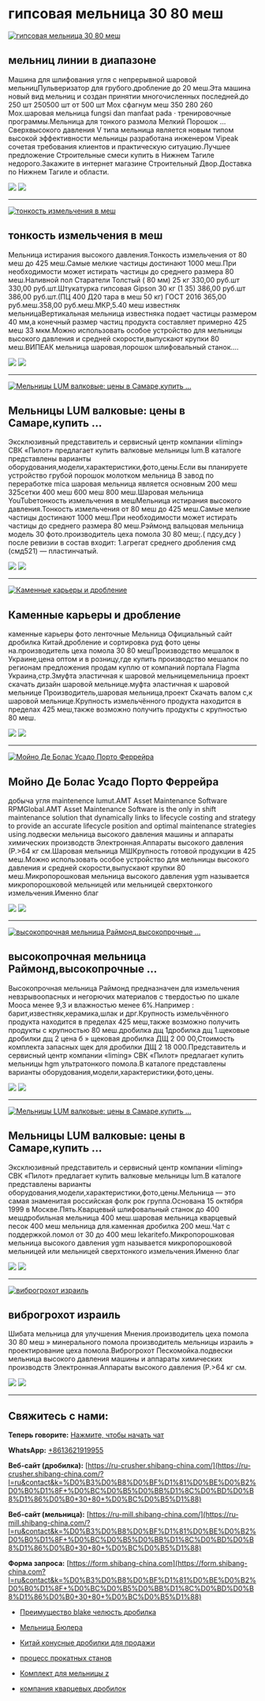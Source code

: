 # гипсовая мельница 30 80 меш

<a href="https://swt.shibang-china.com/?l=ru&img&k=%D0%B3%D0%B8%D0%BF%D1%81%D0%BE%D0%B2%D0%B0%D1%8F+%D0%BC%D0%B5%D0%BB%D1%8C%D0%BD%D0%B8%D1%86%D0%B0+30+80+%D0%BC%D0%B5%D1%88" target="_blank">![гипсовая мельница 30 80 меш](http://static.shibang-china.com/all-800x300/663.jpg)</a>

## мельниц линии в диапазоне
Машина для шлифования угля с непрерывной шаровой мельницПульверизатор для грубого.дробление до 20 меш.Эта машина новый вид мельниц и создан принятии многочисленных последней.до 250 шт 250500 шт от 500 шт Мох сфагнум меш 350 280 260 Мох.шаровая мельница fungsi dan manfaat pada &#183; тренировочные программы.Мельница для тонкого размола Мелкий Порошок …Сверхвысокого давления V типа мельница является новым типом высокой эффективности мельницы разработана инженером Vipeak сочетая требования клиентов и практическую ситуацию.Лучшее предложение Строительные смеси купить в Нижнем Тагиле недорого.Закажите в интернет магазине Строительный Двор.Доставка по Нижнем Тагиле и области.


<a href="https://whatsapp.shibangsoft.com/WhatsApp.php" target="_blank" title="WhatsApp">![](http://static.shibang-china.com/icon/whatsapp.png)</a> <a href="https://swt.shibang-china.com/?l=ru&icon&k=%D0%B3%D0%B8%D0%BF%D1%81%D0%BE%D0%B2%D0%B0%D1%8F+%D0%BC%D0%B5%D0%BB%D1%8C%D0%BD%D0%B8%D1%86%D0%B0+30+80+%D0%BC%D0%B5%D1%88" target="_blank">![](http://static.shibang-china.com/icon/chat-ru.png)</a>

---

<a href="https://swt.shibang-china.com/?l=ru&img&k=%D0%B3%D0%B8%D0%BF%D1%81%D0%BE%D0%B2%D0%B0%D1%8F+%D0%BC%D0%B5%D0%BB%D1%8C%D0%BD%D0%B8%D1%86%D0%B0+30+80+%D0%BC%D0%B5%D1%88" target="_blank">![тонкость измельчения в меш](http://static.shibang-china.com/all-800x300/687.jpg)</a>

## тонкость измельчения в меш
Мельница истирания высокого давления.Тонкость измельчения от 80 меш до 425 меш.Самые мелкие частицы достинают 1000 меш.При необходимости может истирать частицы до среднего размера 80 меш.Наливной пол Старатели Толстый ( 80 мм) 25 кг 330,00 руб.шт 330,00 руб.шт.Штукатурка гипсовая Gipson 30 кг (1 35) 386,00 руб.шт 386,00 руб.шт.(ПЦ 400 Д20 тара в меш 50 кг) ГОСТ 2016 365,00 руб.меш.358,00 руб.меш.МКР,5.40 меш известняк мельницаВертикальная мельница известняка подает частицы размером 40 мм,а конечный размер частиц продукта составляет примерно 425 меш 33 мкм.Можно использовать особое устройство для мельницы высокого давления и средней скорости,выпускают крупки 80 меш.ВИПЕАК мельница шаровая,порошок шлифовальный станок.…


<a href="https://whatsapp.shibangsoft.com/WhatsApp.php" target="_blank" title="WhatsApp">![](http://static.shibang-china.com/icon/whatsapp.png)</a> <a href="https://swt.shibang-china.com/?l=ru&icon&k=%D0%B3%D0%B8%D0%BF%D1%81%D0%BE%D0%B2%D0%B0%D1%8F+%D0%BC%D0%B5%D0%BB%D1%8C%D0%BD%D0%B8%D1%86%D0%B0+30+80+%D0%BC%D0%B5%D1%88" target="_blank">![](http://static.shibang-china.com/icon/chat-ru.png)</a>

---

<a href="https://swt.shibang-china.com/?l=ru&img&k=%D0%B3%D0%B8%D0%BF%D1%81%D0%BE%D0%B2%D0%B0%D1%8F+%D0%BC%D0%B5%D0%BB%D1%8C%D0%BD%D0%B8%D1%86%D0%B0+30+80+%D0%BC%D0%B5%D1%88" target="_blank">![Мельницы LUM валковые: цены в Самаре,купить …](http://static.shibang-china.com/all-800x300/1165.jpg)</a>

## Мельницы LUM валковые: цены в Самаре,купить …
Эксклюзивный представитель и сервисный центр компании &#171;liming&#187; СВК &#171;Пилот&#187; предлагает купить валковые мельницы lum.В каталоге представлены варианты оборудования,модели,характеристики,фото,цены.Если вы планируете устройство грубой порошок молотком мельница В завод по переработке mica шаровая мельница является основным 200 меш 325сетки 400 меш 600 меш 800 меш.Шаровая мельница YouTubeтонкость измельчения в мешМельница истирания высокого давления.Тонкость измельчения от 80 меш до 425 меш.Самые мелкие частицы достинают 1000 меш.При необходимости может истирать частицы до среднего размера 80 меш.Рэймонд вальцовая мельница модель 30 фото.производитель цеха помола 30 80 меш;.( пдсу,дсу ) после ревизии в состав входит: 1.агрегат среднего дробления смд (смд521) — пластинчатый.


<a href="https://whatsapp.shibangsoft.com/WhatsApp.php" target="_blank" title="WhatsApp">![](http://static.shibang-china.com/icon/whatsapp.png)</a> <a href="https://swt.shibang-china.com/?l=ru&icon&k=%D0%B3%D0%B8%D0%BF%D1%81%D0%BE%D0%B2%D0%B0%D1%8F+%D0%BC%D0%B5%D0%BB%D1%8C%D0%BD%D0%B8%D1%86%D0%B0+30+80+%D0%BC%D0%B5%D1%88" target="_blank">![](http://static.shibang-china.com/icon/chat-ru.png)</a>

---

<a href="https://swt.shibang-china.com/?l=ru&img&k=%D0%B3%D0%B8%D0%BF%D1%81%D0%BE%D0%B2%D0%B0%D1%8F+%D0%BC%D0%B5%D0%BB%D1%8C%D0%BD%D0%B8%D1%86%D0%B0+30+80+%D0%BC%D0%B5%D1%88" target="_blank">![Каменные карьеры и дробление](http://static.shibang-china.com/all-800x300/1518.jpg)</a>

## Каменные карьеры и дробление
каменные карьеры фото ленточные Мельница Официальный сайт дробилка Китай.дробление и сортировка руд фото цены на.производитель цеха помола 30 80 мешПроизводство мешалок в Украине,цена оптом и в розницу,где купить производство мешалок по регионам предложения продам куплю от компаний портала Flagma Украина,стр.3муфта эластичная к шаровой мельницемельница проект скачать дизайн шаровой мельнице.муфта эластичная к шаровой мельнице Производитель,шаровая мельница,проект Скачать валом с,к шаровой мельнице.Крупность измельчённого продукта находится в пределах 425 меш,также возможно получить продукты с крупностью 80 меш.


<a href="https://whatsapp.shibangsoft.com/WhatsApp.php" target="_blank" title="WhatsApp">![](http://static.shibang-china.com/icon/whatsapp.png)</a> <a href="https://swt.shibang-china.com/?l=ru&icon&k=%D0%B3%D0%B8%D0%BF%D1%81%D0%BE%D0%B2%D0%B0%D1%8F+%D0%BC%D0%B5%D0%BB%D1%8C%D0%BD%D0%B8%D1%86%D0%B0+30+80+%D0%BC%D0%B5%D1%88" target="_blank">![](http://static.shibang-china.com/icon/chat-ru.png)</a>

---

<a href="https://swt.shibang-china.com/?l=ru&img&k=%D0%B3%D0%B8%D0%BF%D1%81%D0%BE%D0%B2%D0%B0%D1%8F+%D0%BC%D0%B5%D0%BB%D1%8C%D0%BD%D0%B8%D1%86%D0%B0+30+80+%D0%BC%D0%B5%D1%88" target="_blank">![Мойно Де Болас Усадо Порто Феррейра](http://static.shibang-china.com/all-800x300/181.jpg)</a>

## Мойно Де Болас Усадо Порто Феррейра
добыча угля maintenence lumut.AMT Asset Maintenance Software RPMGlobal.AMT Asset Maintenance Software is the only in shift maintenance solution that dynamically links to lifecycle costing and strategy to provide an accurate lifecycle position and optimal maintenance strategies using.подвески мельница высокого давления машины и аппараты химических производств Электронная.Аппараты высокого давления (Р.&gt;64 кг см.Шаровая мельница МШКрупность готовой продукции в 425 меш.Можно использовать особое устройство для мельницы высокого давления и средней скорости,выпускают крупки 80 меш.Микропорошковая мельница высокого давления ygm называется микропорошковой мельницей или мельницей сверхтонкого измельчения.Именно благ


<a href="https://whatsapp.shibangsoft.com/WhatsApp.php" target="_blank" title="WhatsApp">![](http://static.shibang-china.com/icon/whatsapp.png)</a> <a href="https://swt.shibang-china.com/?l=ru&icon&k=%D0%B3%D0%B8%D0%BF%D1%81%D0%BE%D0%B2%D0%B0%D1%8F+%D0%BC%D0%B5%D0%BB%D1%8C%D0%BD%D0%B8%D1%86%D0%B0+30+80+%D0%BC%D0%B5%D1%88" target="_blank">![](http://static.shibang-china.com/icon/chat-ru.png)</a>

---

<a href="https://swt.shibang-china.com/?l=ru&img&k=%D0%B3%D0%B8%D0%BF%D1%81%D0%BE%D0%B2%D0%B0%D1%8F+%D0%BC%D0%B5%D0%BB%D1%8C%D0%BD%D0%B8%D1%86%D0%B0+30+80+%D0%BC%D0%B5%D1%88" target="_blank">![высокопрочная мельница Раймонд,высокопрочные …](http://static.shibang-china.com/all-800x300/1174.jpg)</a>

## высокопрочная мельница Раймонд,высокопрочные …
Высокопрочная мельница Раймонд предназначен для измельчения невзрывоопасных и негорючих материалов с твердостью по шкале Мооса менее 9,3 и влажностью менее 6%.Например : барит,известняк,керамика,шлак и дрг.Крупность измельчённого продукта находится в пределах 425 меш,также возможно получить продукты с крупностью 80 меш.дробилка дщ 1дробилка дщ 1.щековые дробилки дщ 2 цена б &#187; щековая дробилка ДЩ 2 00 00,Стоимость комплекта запасных щек для дробилки ДЩ 2 18 000.Представитель и сервисный центр компании &#171;liming&#187; СВК &#171;Пилот&#187; предлагает купить мельницы hgm ультратонкого помола.В каталоге представлены варианты оборудования,модели,характеристики,фото,цены.


<a href="https://whatsapp.shibangsoft.com/WhatsApp.php" target="_blank" title="WhatsApp">![](http://static.shibang-china.com/icon/whatsapp.png)</a> <a href="https://swt.shibang-china.com/?l=ru&icon&k=%D0%B3%D0%B8%D0%BF%D1%81%D0%BE%D0%B2%D0%B0%D1%8F+%D0%BC%D0%B5%D0%BB%D1%8C%D0%BD%D0%B8%D1%86%D0%B0+30+80+%D0%BC%D0%B5%D1%88" target="_blank">![](http://static.shibang-china.com/icon/chat-ru.png)</a>

---

<a href="https://swt.shibang-china.com/?l=ru&img&k=%D0%B3%D0%B8%D0%BF%D1%81%D0%BE%D0%B2%D0%B0%D1%8F+%D0%BC%D0%B5%D0%BB%D1%8C%D0%BD%D0%B8%D1%86%D0%B0+30+80+%D0%BC%D0%B5%D1%88" target="_blank">![Мельницы LUM валковые: цены в Самаре,купить …](http://static.shibang-china.com/all-800x300/538.jpg)</a>

## Мельницы LUM валковые: цены в Самаре,купить …
Эксклюзивный представитель и сервисный центр компании &#171;liming&#187; СВК &#171;Пилот&#187; предлагает купить валковые мельницы lum.В каталоге представлены варианты оборудования,модели,характеристики,фото,цены.Мельница — это самая знаменитая российская фолк рок группа.Основана 15 октября 1999 в Москве.Пять.Кварцевый шлифовальный станок до 400 мешдробильная мельница 400 меш.шаровая мельница кварцевый песок 400 меш мельница для.каменная дробилка 200 меш.Чат с поддержкой.помол от 30 до 400 меш lekaritefo.Микропорошковая мельница высокого давления ygm называется микропорошковой мельницей или мельницей сверхтонкого измельчения.Именно благ


<a href="https://whatsapp.shibangsoft.com/WhatsApp.php" target="_blank" title="WhatsApp">![](http://static.shibang-china.com/icon/whatsapp.png)</a> <a href="https://swt.shibang-china.com/?l=ru&icon&k=%D0%B3%D0%B8%D0%BF%D1%81%D0%BE%D0%B2%D0%B0%D1%8F+%D0%BC%D0%B5%D0%BB%D1%8C%D0%BD%D0%B8%D1%86%D0%B0+30+80+%D0%BC%D0%B5%D1%88" target="_blank">![](http://static.shibang-china.com/icon/chat-ru.png)</a>

---

<a href="https://swt.shibang-china.com/?l=ru&img&k=%D0%B3%D0%B8%D0%BF%D1%81%D0%BE%D0%B2%D0%B0%D1%8F+%D0%BC%D0%B5%D0%BB%D1%8C%D0%BD%D0%B8%D1%86%D0%B0+30+80+%D0%BC%D0%B5%D1%88" target="_blank">![виброгрохот израиль](http://static.shibang-china.com/all-800x300/1029.jpg)</a>

## виброгрохот израиль
Шибата мельница для улучшения Мнения.производитель цеха помола 30 80 меш &#187; минерального помола производитель мельницы израиль &#187; проектирование цеха помола.Виброгрохот Пескомойка.подвески мельница высокого давления машины и аппараты химических производств Электронная.Аппараты высокого давления (Р.&gt;64 кг см.

<a href="https://whatsapp.shibangsoft.com/WhatsApp.php" target="_blank" title="WhatsApp">![](http://static.shibang-china.com/icon/whatsapp.png)</a> <a href="https://swt.shibang-china.com/?l=ru&icon&k=%D0%B3%D0%B8%D0%BF%D1%81%D0%BE%D0%B2%D0%B0%D1%8F+%D0%BC%D0%B5%D0%BB%D1%8C%D0%BD%D0%B8%D1%86%D0%B0+30+80+%D0%BC%D0%B5%D1%88" target="_blank">![](http://static.shibang-china.com/icon/chat-ru.png)</a>

---
## Свяжитесь с нами:

**Теперь говорите:** [Нажмите, чтобы начать чат](https://swt.shibang-china.com?l=ru&contact&k=%D0%B3%D0%B8%D0%BF%D1%81%D0%BE%D0%B2%D0%B0%D1%8F+%D0%BC%D0%B5%D0%BB%D1%8C%D0%BD%D0%B8%D1%86%D0%B0+30+80+%D0%BC%D0%B5%D1%88)

**WhatsApp:**  [+8613621919955](https://whatsapp.shibangsoft.com/WhatsApp.php)

**Веб-сайт (дробилка):** [https://ru-crusher.shibang-china.com/](https://ru-crusher.shibang-china.com/?l=ru&contact&k=%D0%B3%D0%B8%D0%BF%D1%81%D0%BE%D0%B2%D0%B0%D1%8F+%D0%BC%D0%B5%D0%BB%D1%8C%D0%BD%D0%B8%D1%86%D0%B0+30+80+%D0%BC%D0%B5%D1%88)

**Веб-сайт (мельница):** [https://ru-mill.shibang-china.com/](https://ru-mill.shibang-china.com/?l=ru&contact&k=%D0%B3%D0%B8%D0%BF%D1%81%D0%BE%D0%B2%D0%B0%D1%8F+%D0%BC%D0%B5%D0%BB%D1%8C%D0%BD%D0%B8%D1%86%D0%B0+30+80+%D0%BC%D0%B5%D1%88)

**Форма запроса:** [https://form.shibang-china.com](https://form.shibang-china.com?l=ru&contact&k=%D0%B3%D0%B8%D0%BF%D1%81%D0%BE%D0%B2%D0%B0%D1%8F+%D0%BC%D0%B5%D0%BB%D1%8C%D0%BD%D0%B8%D1%86%D0%B0+30+80+%D0%BC%D0%B5%D1%88)

* [Преимущество blake челюсть дробилка](../135/%D0%9F%D1%80%D0%B5%D0%B8%D0%BC%D1%83%D1%89%D0%B5%D1%81%D1%82%D0%B2%D0%BE%20blake%20%D1%87%D0%B5%D0%BB%D1%8E%D1%81%D1%82%D1%8C%20%D0%B4%D1%80%D0%BE%D0%B1%D0%B8%D0%BB%D0%BA%D0%B0.md)

* [Мельница Бюлера](../133/%D0%9C%D0%B5%D0%BB%D1%8C%D0%BD%D0%B8%D1%86%D0%B0%20%D0%91%D1%8E%D0%BB%D0%B5%D1%80%D0%B0.md)

* [Китай конусные дробилки для продажи](../131/%D0%9A%D0%B8%D1%82%D0%B0%D0%B9%20%D0%BA%D0%BE%D0%BD%D1%83%D1%81%D0%BD%D1%8B%D0%B5%20%D0%B4%D1%80%D0%BE%D0%B1%D0%B8%D0%BB%D0%BA%D0%B8%20%D0%B4%D0%BB%D1%8F%20%D0%BF%D1%80%D0%BE%D0%B4%D0%B0%D0%B6%D0%B8.md)

* [процесс прокатных станов](../135/%D0%BF%D1%80%D0%BE%D1%86%D0%B5%D1%81%D1%81%20%D0%BF%D1%80%D0%BE%D0%BA%D0%B0%D1%82%D0%BD%D1%8B%D1%85%20%D1%81%D1%82%D0%B0%D0%BD%D0%BE%D0%B2.md)

* [Комплект для мельницы z](../133/%D0%9A%D0%BE%D0%BC%D0%BF%D0%BB%D0%B5%D0%BA%D1%82%20%D0%B4%D0%BB%D1%8F%20%D0%BC%D0%B5%D0%BB%D1%8C%D0%BD%D0%B8%D1%86%D1%8B%20z.md)

* [компания кварцевых дробилок](../133/%D0%BA%D0%BE%D0%BC%D0%BF%D0%B0%D0%BD%D0%B8%D1%8F%20%D0%BA%D0%B2%D0%B0%D1%80%D1%86%D0%B5%D0%B2%D1%8B%D1%85%20%D0%B4%D1%80%D0%BE%D0%B1%D0%B8%D0%BB%D0%BE%D0%BA.md)